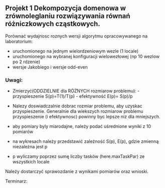 <!-- class: center, middle, inverse -->

## Projekt 1 Dekompozycja domenowa w zrównoleglaniu rozwiązywania równań różniczkowych cząstkowych.

Porównać wydajnosc roznych wersji algorytmu opracowywanego na laboratorium:
  
 * uruchomionego na jednym wielordzeniowym wezle (1 locale)
 * uruchomionego na wybranej konfiguracji wielowezłowej (np 10 wezlow po 2 rdzenie)
 * wersje Jakobiego  i wersje odd-even

### Uwagi:

 * Zmierzyć(ODDZIELNIE dla RÓŻNYCH rozmiarow problemu):
       - przyspieszenie S(p)=T(1)/T(p)
       -  efektywność E(p)= S(p)/p

* Nalezy doswiadczalnie dobrac rozmiar problemu, aby uzyskac przyspieszenie. Generalnie dla wiekszych rozmiarow
 problemu przyspieszenie (i efektywnosc) powinny byc lepsze niz dla mniejszych.
 
 * aby pomiary byly miarodajne, należy podać uśrednione wyniki z 10 pomiarów
   
 * na wykresach należy przedstawić zależność S(p), E(p), gdzie zmienną niezależna jest p
 
 * p wyliczamy poprzez sumę liczby tasków (here.maxTaskPar) ze wszystkich locale 
    
  Należy dostarczyć sprawozdanie z wynikami pomiarów oraz wnioski.

Terminarz:

  
